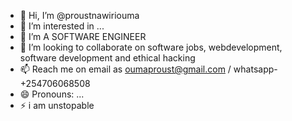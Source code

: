- 👋 Hi, I’m @proustnawiriouma
- 👀 I’m interested in ...
- 🌱 I’m A SOFTWARE ENGINEER
- 💞️ I’m looking to collaborate on software jobs, webdevelopment, software development and ethical hacking
- 📫 Reach me on email as oumaproust@gmail.com / whatsapp- +254706068508
- 😄 Pronouns: ...
- ⚡ i am unstopable

<!---
proustnawiriouma/proustnawiriouma is a ✨ special ✨ repository because its `README.md` (this file) appears on your GitHub profile.
You can click the Preview link to take a look at your changes.
--->
